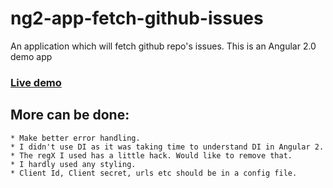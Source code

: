 # ng2-app-fetch-github-issues
An application which will fetch github repo's issues. This is an Angular 2.0 demo app


### [Live demo](http://www.voidcanvas.com/demo/ng2-app-fetch-github-issues/)

## More can be done:
	* Make better error handling.
	* I didn't use DI as it was taking time to understand DI in Angular 2.
	* The regX I used has a little hack. Would like to remove that.
	* I hardly used any styling.
	* Client Id, Client secret, urls etc should be in a config file.
